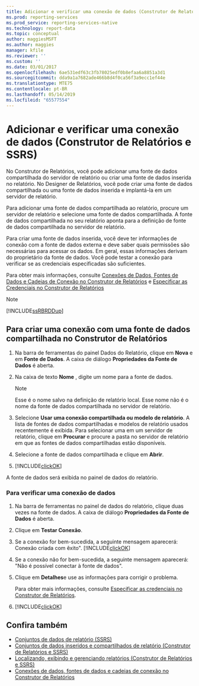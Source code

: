 ```yaml
---
title: Adicionar e verificar uma conexão de dados (Construtor de Relatórios e SSRS) | Microsoft Docs
ms.prod: reporting-services
ms.prod_service: reporting-services-native
ms.technology: report-data
ms.topic: conceptual
author: maggiesMSFT
ms.author: maggies
manager: kfile
ms.reviewer: ''
ms.custom: ''
ms.date: 03/01/2017
ms.openlocfilehash: 6ae531edf63c3fb78025edf0b8efaa6a8851a3d1
ms.sourcegitcommit: dda9a1a7682ade466b8d4f0ca56f3a9ecc1ef44e
ms.translationtype: MTE75
ms.contentlocale: pt-BR
ms.lasthandoff: 05/14/2019
ms.locfileid: "65577554"
---
```

# <a name="add-and-verify-a-data-connection-report-builder-and-ssrs"></a>Adicionar e verificar uma conexão de dados (Construtor de Relatórios e SSRS)

No Construtor de Relatórios, você pode adicionar uma fonte de dados compartilhada do servidor de relatório ou criar uma fonte de dados inserida no relatório. No Designer de Relatórios, você pode criar uma fonte de dados compartilhada ou uma fonte de dados inserida e implantá-la em um servidor de relatório.

Para adicionar uma fonte de dados compartilhada ao relatório, procure um servidor de relatório e selecione uma fonte de dados compartilhada. A fonte de dados compartilhada no seu relatório aponta para a definição de fonte de dados compartilhada no servidor de relatório.

Para criar uma fonte de dados inserida, você deve ter informações de conexão com a fonte de dados externa e deve saber quais permissões são necessárias para acessar os dados. Em geral, essas informações derivam do proprietário da fonte de dados. Você pode testar a conexão para verificar se as credenciais especificadas são suficientes.

Para obter mais informações, consulte [Conexões de Dados, Fontes de Dados e Cadeias de Conexão no Construtor de Relatórios](data-connections-data-sources-and-connection-strings-report-builder-and-ssrs.md) e [Especificar as Credenciais no Construtor de Relatórios](https://docs.microsoft.com/sql/reporting-services/report-data/specify-credential-and-connection-information-for-report-data-sources?view=sql-server-2017)

> [!NOTE]  
> [!INCLUDE[ssRBRDDup](../../includes/ssrbrddup-md.md)]

## <a name="to-create-a-connection-to-a-shared-data-source-in-report-builder"></a>Para criar uma conexão com uma fonte de dados compartilhada no Construtor de Relatórios

1. Na barra de ferramentas do painel Dados do Relatório, clique em **Nova** e em **Fonte de Dados**. A caixa de diálogo **Propriedades da Fonte de Dados** é aberta.

2. Na caixa de texto **Nome** , digite um nome para a fonte de dados.

    > [!NOTE]  
    >  Esse é o nome salvo na definição de relatório local. Esse nome não é o nome da fonte de dados compartilhada no servidor de relatório. 

3. Selecione **Usar uma conexão compartilhada ou modelo de relatório**. A lista de fontes de dados compartilhadas e modelos de relatório usados recentemente é exibida. Para selecionar uma em um servidor de relatório, clique em **Procurar** e procure a pasta no servidor de relatório em que as fontes de dados compartilhadas estão disponíveis.

4. Selecione a fonte de dados compartilhada e clique em **Abrir**.

5. [!INCLUDE[clickOK](../../includes/clickok-md.md)]  

A fonte de dados será exibida no painel de dados do relatório.

### <a name="to-verify-a-data-connection"></a>Para verificar uma conexão de dados  

1. Na barra de ferramentas no painel de dados do relatório, clique duas vezes na fonte de dados. A caixa de diálogo **Propriedades da Fonte de Dados** é aberta.

2. Clique em **Testar Conexão**.

3. Se a conexão for bem-sucedida, a seguinte mensagem aparecerá: Conexão criada com êxito". [!INCLUDE[clickOK](../../includes/clickok-md.md)]  

4. Se a conexão não for bem-sucedida, a seguinte mensagem aparecerá: "Não é possível conectar à fonte de dados".  

5. Clique em **Detalhes**e use as informações para corrigir o problema.

    Para obter mais informações, consulte [Especificar as credenciais no Construtor de Relatórios](https://docs.microsoft.com/sql/reporting-services/report-data/specify-credential-and-connection-information-for-report-data-sources?view=sql-server-2017).

6. [!INCLUDE[clickOK](../../includes/clickok-md.md)]  

## <a name="see-also"></a>Confira também

- [Conjuntos de dados de relatório &#40;SSRS&#41;](../../reporting-services/report-data/report-datasets-ssrs.md)   
- [Conjuntos de dados inseridos e compartilhados de relatório &#40;Construtor de Relatórios e SSRS&#41;](../../reporting-services/report-data/report-embedded-datasets-and-shared-datasets-report-builder-and-ssrs.md)
- [Localizando, exibindo e gerenciando relatórios &#40;Construtor de Relatórios e SSRS&#41;](../../reporting-services/report-builder/finding-viewing-and-managing-reports-report-builder-and-ssrs.md)
- [Conexões de dados, fontes de dados e cadeias de conexão no Construtor de Relatórios](https://msdn.microsoft.com/library/7e103637-4371-43d7-821c-d269c2cc1b34)